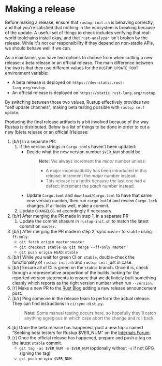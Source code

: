 # Making a release

Before making a release, ensure that `rustup-init.sh` is behaving correctly,
and that you're satisfied that nothing in the ecosystem is breaking because
of the update. A useful set of things to check includes verifying that
real-world toolchains install okay, and that `rust-analyzer` isn't broken by
the release. While it's not our responsibility if they depend on non-stable
APIs, we should behave well if we can.

As a maintainer, you have two options to choose from when cutting a new
release: a beta release or an official release.
The main difference between the two is that they use different values for
the `RUSTUP_UPDATE_ROOT` environment variable:
- A beta release is deployed on `https://dev-static.rust-lang.org/rustup`.
- An official release is deployed on `https://static.rust-lang.org/rustup`.

By switching between those two values, Rustup effectively provides two "self
update channels", making beta testing possible with `rustup self update`.

Producing the final release artifacts is a bit involved because of the way
Rustup is distributed.
Below is a list of things to be done in order to cut a new [b]eta release
or an official [r]elease:

1. [b/r] In a separate PR:
   1. If the version strings in `Cargo.toml`s haven't been updated:
      - Decide what the new version number `$VER_NUM` should be.
        > **Note:** We always increment the *minor* number unless:
        > - A major incompatibility has been introduced in this release:
        >   increment the *major* number instead.
        > - This release is a hotfix because the last one had a defect:
        >   increment the *patch* number instead.
      - Update `Cargo.toml` and `download/Cargo.toml` to have that same new
        version number, then run `cargo build` and review `Cargo.lock` changes.
      If all looks well, make a commit.
   2. Update `CHANGELOG.md` accordingly if necessary.
2. [b/r] After merging the PR made in step 1, in a separate PR:
   1. Update the commit shasum in `rustup-init.sh` to match the latest commit
      on `master`.
3. [b/r] After merging the PR made in step 2, sync `master` to `stable` using
   `--ff-only`:
   - `git fetch origin master:master`
   - `git checkout stable && git merge --ff-only master`
   - `git push origin HEAD:stable`
4. [b/r] While you wait for green CI on `stable`, double-check the
   functionality of `rustup-init.sh` and `rustup-init` just in case.
5. [b/r] Ensure all of CI is green on the `stable` branch.
   Once it is, check through a representative proportion of the builds looking
   for the reported version statements to ensure that
   we definitely built something cleanly which reports as the right version
   number when run `--version`.
6. [r] Make a new PR to the [Rust Blog] adding a new release announcement post.
7. [b/r] Ping someone in the release team to perform the actual release.
   They can find instructions in `ci/sync-dist.py`.
   > **Note:** Some manual testing occurs here, so hopefully they'll catch
     anything egregious in which case abort the change and roll back.
8. [b] Once the beta release has happened, post a new topic named "Seeking beta
   testers for Rustup $VER_NUM" on the [Internals Forum].
9. [r] Once the official release has happened, prepare and push a tag on the
   latest `stable` commit.
   - `git tag -as $VER_NUM -m $VER_NUM` (optionally without `-s` if not GPG
     signing the tag)
   - `git push origin $VER_NUM`

[Rust Blog]: https://github.com/rust-lang/blog.rust-lang.org
[Internals Forum]: https://internals.rust-lang.org

